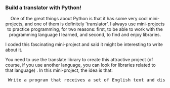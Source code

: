 ### Build a translator with Python!



<p align=center>
One of the great things about Python is that it has some very cool mini-projects, and one of them is definitely 'translator'. I always use mini-projects to practice programming, for two reasons: first, to be able to work with the programming language I learned, and second, to find and enjoy libraries.

I coded this fascinating mini-project and said it might be interesting to write about it.

You need to use the translate library to create this attractive project (of course, if you use another language, you can look for libraries related to that language)
. In this mini-project, the idea is that:
</p>
<pre> Write a program that receives a set of English text and displays its translated text in Persian for us </pre>
